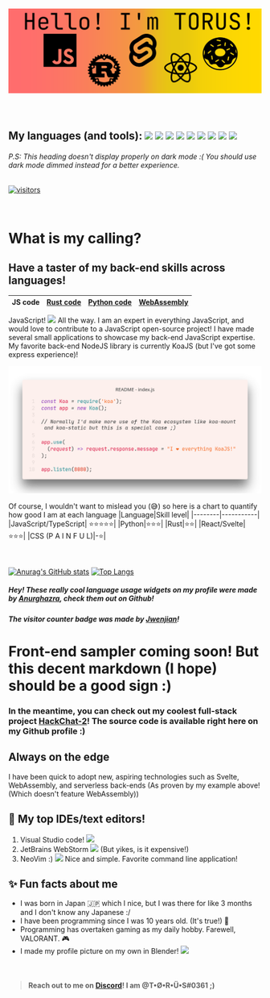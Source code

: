 <h1 align="center"><img src="readme.png"></img></h1>

<br >
<h2>My languages (and tools):  
<code><img src="https://simpleicons.org/icons/python.svg" height="16"></img></code>
<code><img src="https://simpleicons.org/icons/manjaro.svg" height="16"></img></code>
<code><img src="https://simpleicons.org/icons/javascript.svg" height="16"></img></code>
<code><img src="https://simpleicons.org/icons/markdown.svg" height="16"></img></code>
<code><img src="https://simpleicons.org/icons/rust.svg" height="16"></img></code>
<code><img src="https://simpleicons.org/icons/node-dot-js.svg" height="16"></img></code>
<code><img src="https://simpleicons.org/icons/typescript.svg" height="16"></img></code>
<code><img src="https://simpleicons.org/icons/svelte.svg" height="16"></img></code>
<code><img src="https://simpleicons.org/icons/react.svg" height="16"></img></code>
</h2>

###### P.S: This heading doesn't display properly on dark mode :( You should use dark mode dimmed instead for a better experience.

[![visitors](https://visitor-badge.glitch.me/badge?page_id=T-O-R-U-S)][profile]


<br >

# What is my calling?

## **Have a taster of my back-end skills across languages!**

<p>

|JS code|[Rust code](README_rust-tab.md)|[Python code](README_python-tab.md)|[WebAssembly](README_wasm-tab.md)
|-|-|-|-|

JavaScript! <img src="https://simpleicons.org/icons/javascript.svg" height="16"> All the way. I am an expert in everything JavaScript, and would love to contribute to a JavaScript open-source project! I have made several small applications to showcase my back-end JavaScript expertise. My favorite back-end NodeJS library is currently KoaJS (but I've got some express experience)!

![JavaScript code example](javascript.png)

</p>

Of course, I wouldn't want to mislead you (😅) so here is a chart to quantify how good I am at each language
|Language|Skill level|
|--------|-----------|
|JavaScript/TypeScript| ⭐⭐⭐⭐⭐|
|Python|⭐⭐⭐|
|Rust|⭐⭐|
|React/Svelte|⭐⭐⭐|
|CSS (P A I N F U L)|-⭐|

<br></br>
[![Anurag's GitHub stats](https://github-readme-stats.vercel.app/api?username=T-O-R-U-S)][profile]
[![Top Langs](https://github-readme-stats.vercel.app/api/top-langs/?username=T-O-R-U-S&layout=compact)][profile]
##### Hey! These really cool language usage widgets on my profile were made by [Anurghazra](https://github.com/anuraghazra), check them out on Github!
##### The visitor counter badge was made by [Jwenjian](https://github.com/jwenjian)!

# Front-end sampler coming soon! But this decent markdown (I hope) should be a good sign :)

### In the meantime, you can check out my coolest full-stack project [HackChat-2](https://hack-chat-two.vercel.app)! The source code is available right here on my Github profile :)

## Always on the edge
I have been quick to adopt new, aspiring technologies such as Svelte, WebAssembly, and serverless back-ends (As proven by my example above! (Which doesn't feature WebAssembly))

## 📝 My top IDEs/text editors!
1. Visual Studio code! <img src="https://simpleicons.org/icons/visualstudiocode.svg" height="16"></img>
2. JetBrains WebStorm <img src="https://simpleicons.org/icons/webstorm.svg" height="16"></img> (But yikes, is it expensive!)
3. NeoVim :)  <img src="https://simpleicons.org/icons/neovim.svg" height="16"></img> Nice and simple. Favorite command line application!
## ✨ Fun facts about me
- I was born in Japan 🇯🇵 which I nice, but I was there for like 3 months and I don't know any Japanese :/
- I have been programming since I was 10 years old. (It's true!) 👶
- Programming has overtaken gaming as my daily hobby. Farewell, VALORANT. 🎮 
- I made my profile picture on my own in Blender! <img src="https://simpleicons.org/icons/blender.svg" height="16"></img>



<br >

[profile]: https://github.com/T-O-R-U-S

> ####  Reach out to me on [Discord](https://www.discord.com/app)! I am @T•Ø•R•Ü•S#0361 ;)
